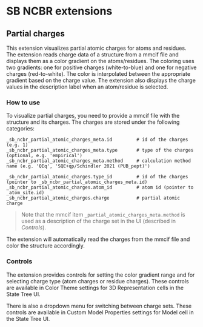 # SB NCBR extensions

## Partial charges

This extension visualizes partial atomic charges for atoms and residues. The extension reads charge data of a structure from a mmcif file and displays them as a color gradient on the atoms/residues. The coloring uses two gradients: one for positive charges (white-to-blue) and one for negative charges (red-to-white). The color is interpolated between the appropriate gradient based on the charge value. The extension also displays the charge values in the description label when an atom/residue is selected.

### How to use

To visualize partial charges, you need to provide a mmcif file with the structure and its charges. The charges are stored under the following categories:

```
_sb_ncbr_partial_atomic_charges_meta.id         # id of the charges (e.g. 1)
_sb_ncbr_partial_atomic_charges_meta.type       # type of the charges (optional, e.g. 'empirical')
_sb_ncbr_partial_atomic_charges_meta.method     # calculation method name (e.g. 'QEq', 'SQE+qp/Schindler 2021 (PUB_pept)')

_sb_ncbr_partial_atomic_charges.type_id         # id of the charges (pointer to _sb_ncbr_partial_atomic_charges_meta.id)
_sb_ncbr_partial_atomic_charges.atom_id         # atom id (pointer to _atom_site.id)
_sb_ncbr_partial_atomic_charges.charge          # partial atomic charge 
```
> Note that the mmcif item `_partial_atomic_charges_meta.method` is used as a description of the charge set in the UI (described in *Controls*).

The extension will automatically read the charges from the mmcif file and color the structure accordingly.

### Controls

The extension provides controls for setting the color gradient range and for selecting charge type (atom charges or residue charges).
These controls are available in Color Theme settings for 3D Representation cells in the State Tree UI.

There is also a dropdown menu for switching between charge sets.
These controls are available in Custom Model Properties settings for Model cell in the State Tree UI.
